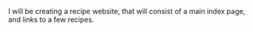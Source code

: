 I will be creating a recipe website, that will consist of a main index page, and links to a few recipes.